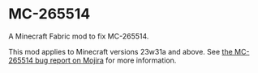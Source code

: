 # MC-265514

A Minecraft Fabric mod to fix MC-265514.

This mod applies to Minecraft versions 23w31a and above. See [the MC-265514 bug report on Mojira](https://bugs.mojang.com/browse/MC-265514) for more information.
